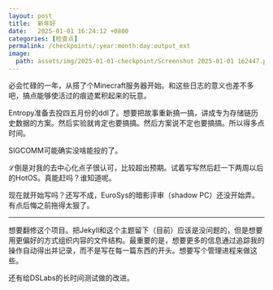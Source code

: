 ```yaml
---
layout: post
title:  新年好
date:   2025-01-01 16:24:12 +0800
categories: [检查点]
permalink: /checkpoints/:year:month:day:output_ext
image:
  path: assets/img/2025-01-01-checkpoint/Screenshot 2025-01-01 162447.png
---
```


必会忙碌的一年，从搭了个Minecraft服务器开始。和这些日志的意义也差不多吧，搞点能够使活过的痕迹累积起来的玩意。

Entropy准备去投四五月份的ddl了。想要把故事重新搞一搞，讲成专为存储链历史数据的方案。然后实验就肯定也要搞搞。然后方案说不定也要搞搞。所以得多点时间。

SIGCOMM可能确实没啥能投的了。

ℒ倒是对我的去中心化点子很认可，比较超出预期。试着写写然后赶一下两周以后的HotOS。真能赶吗？谁知道呢。

现在就开始写吗？还写不成，EuroSys的暗影评审（shadow PC）还没开始弄。有点后悔之前拖得太狠了。

----

想要翻修这个项目。把Jekyll和这个主题留下（目前）应该是没问题的，但是想要用更偏好的方式组织内容的文件结构。最重要的是，想要更多的信息通过追踪我的操作自动得出并记录，而不是写在每一篇东西的开头。想要写个管理进程来做这些。

还有给DSLabs的长时间测试做的改进。
